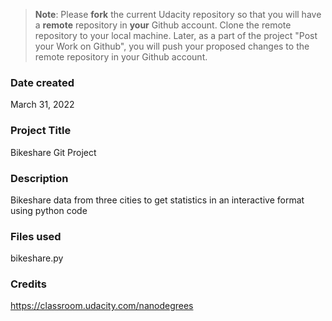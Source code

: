 >**Note**: Please **fork** the current Udacity repository so that you will have a **remote** repository in **your** Github account. Clone the remote repository to your local machine. Later, as a part of the project "Post your Work on Github", you will push your proposed changes to the remote repository in your Github account.

### Date created
March 31, 2022

### Project Title
Bikeshare Git Project

### Description
Bikeshare data from three cities to get statistics in an interactive format
using python code

### Files used
bikeshare.py

### Credits
https://classroom.udacity.com/nanodegrees
